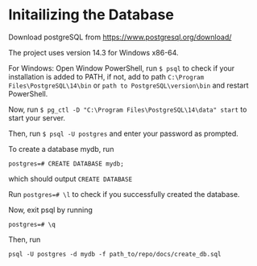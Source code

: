 # Initailizing the Database

Download postgreSQL from https://www.postgresql.org/download/

The project uses version 14.3 for Windows x86-64.

For Windows:
Open Window PowerShell, run ```$ psql``` to check if your installation is added to PATH, if not, add to path ```C:\Program Files\PostgreSQL\14\bin``` or ```path to PostgreSQL\version\bin``` and restart PowerShell.

Now, run
```$ pg_ctl -D "C:\Program Files\PostgreSQL\14\data" start```
to start your server.

Then, run
```$ psql -U postgres```
and enter your password as prompted.

To create a database mydb, run

```postgres=# CREATE DATABASE mydb;```

which should output ```CREATE DATABASE```

Run ```postgres=# \l``` to check if you successfully created the database.

Now, exit psql by running 

```postgres=# \q```

Then, run 

```psql -U postgres -d mydb -f path_to/repo/docs/create_db.sql```
